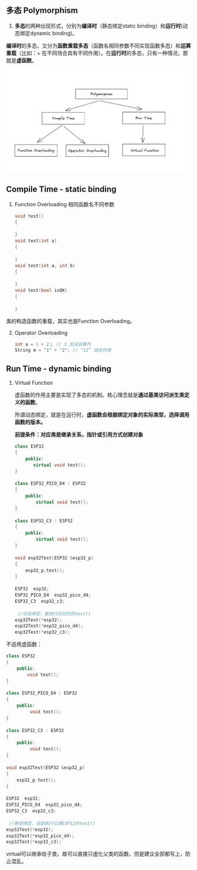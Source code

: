 ## 多态 Polymorphism

1. **多态**的两种出现形式，分别为**编译时**（静态绑定static binding）和**运行时**(动态绑定dynamic binding)。

**编译时**的多态，又分为**函数重载多态**（函数名相同参数不同实现函数多态）和**运算重载**（比如：+ 在不同场合具有不同作用）。在**运行时**的多态，只有一种情况，那就是**虚函数**。

![](images\Polymorphism.png)

## Compile Time - static binding

1. Function Overloading 相同函数名不同参数

   ```c++
   void test()
   {
       
   }
   void test(int a)
   {
       
   }
   void test(int a, int b)
   {
       
   }
   void test(bool isOK)
   {
       
   }
   ```

类的构造函数的重载，其实也是Function Overloading。



2. Operator Overloading

   ```c++
   int a = 1 + 2； // 3 加法运算作
   String m = "1" + "2"; // “12” 组合作用
   ```

   

## Run Time - dynamic binding

1. Virtual Function

   虚函数的作用主要是实现了多态的机制。核心理念就是**通过基类访问派生类定义的函数**。

   所谓动态绑定，就是在运行时，**虚函数会根据绑定对象的实际类型，选择调用函数的版本。**

   **前提条件：对应类是继承关系，指针或引用方式创建对象**

   ```c++
   class ESP32
   {
       public:
          virtual void test(); 
   }
   
   class ESP32_PICO_D4 : ESP32
   {
       public:
           virtual void test();
   }
   
   class ESP32_C3 : ESP32
   {
       public:
           virtual void test();
   }
   
   void esp32Test(ESP32 &esp32_p)
   {
       esp32_p.test();
   }
   
   ESP32  esp32;
   ESP32_PICO_D4  esp32_pico_d4;
   ESP32_C3  esp32_c3;
   
    //动态绑定，能执行对应的的test()
   esp32Test(*esp32); 
   esp32Test(*esp32_pico_d4);
   esp32Test(*esp32_c3); 
   ```



不适用虚函数：

```c++
class ESP32
{
    public:
        void test(); 
}

class ESP32_PICO_D4 : ESP32
{
    public:
         void test();
}

class ESP32_C3 : ESP32
{
    public:
         void test();
}

void esp32Test(ESP32 &esp32_p)
{
    esp32_p.test();
}

ESP32  esp32;
ESP32_PICO_D4  esp32_pico_d4;
ESP32_C3  esp32_c3;

 //静态绑定，全部执行父类ESP32的test()
esp32Test(*esp32); 
esp32Test(*esp32_pico_d4);
esp32Test(*esp32_c3); 
```



virtual可以继承给子类，故可以直接只虚化父类的函数。但是建议全部都写上，防止混乱。